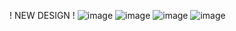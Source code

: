! NEW DESIGN !
![image](https://github.com/CCotuna/TDM-Project/assets/126149136/63ddb669-fe64-4bed-884f-02c78ded9c51)
![image](https://github.com/CCotuna/TDM-Project/assets/126149136/ae595c88-c25d-4581-b0c0-9fa4cff6c7fa)
![image](https://github.com/CCotuna/TDM-Project/assets/126149136/b02727ff-510c-4ce7-9cc5-0d09b46d6ec1)
![image](https://github.com/CCotuna/TDM-Project/assets/126149136/c7e7aeb6-8eac-42ab-84a6-ee122837b3ea)
